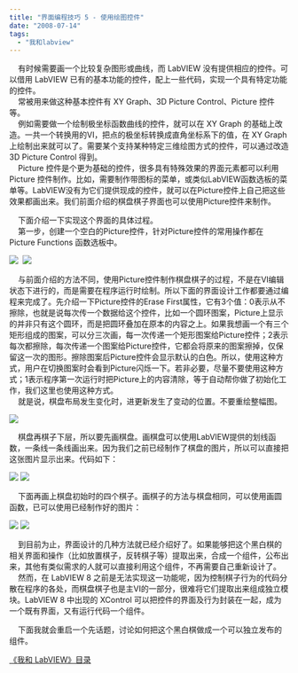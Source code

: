 ```yaml
---
title: "界面编程技巧 5 - 使用绘图控件"
date: "2008-07-14"
tags: 
  - "我和labview"
---
```


    有时候需要画一个比较复杂图形或曲线，而 LabVIEW 没有提供相应的控件。可以借用 LabVIEW 已有的基本功能的控件，配上一些代码，实现一个具有特定功能的控件。  
    常被用来做这种基本控件有 XY Graph、3D Picture Control、Picture 控件等。  
    例如需要做一个绘制极坐标函数曲线的控件，就可以在 XY Graph 的基础上改造。一共一个转换用的VI，把点的极坐标转换成直角坐标系下的值，在 XY Graph 上绘制出来就可以了。需要某个支持某种特定三维绘图方式的控件，可以通过改造 3D Picture Control 得到。  
    Picture 控件是个更为基础的控件，很多具有特殊效果的界面元素都可以利用 Picture 控件制作。比如，需要制作带图标的菜单，或类似LabVIEW函数选板的菜单等。LabVIEW没有为它们提供现成的控件，就可以在Picture控件上自己把这些效果都画出来。我们前面介绍的棋盘棋子界面也可以使用Picture控件来制作。

    下面介绍一下实现这个界面的具体过程。  
    第一步，创建一个空白的Picture控件，针对Picture控件的常用操作都在Picture Functions 函数选板中。

[![](http://byfiles.storage.msn.com/y1pPji0PSq_6A109-e6Bzo6Yj527lmkk1vbZOTOyyCCmZNpB8hJ_EbPj5kFDr5P6KjU?PARTNER=WRITER)](http://byfiles.storage.msn.com/y1pH0VcgIb1sWGLu59K1DUk_nNSTIcx57nufIMMnPymPqIYzdLqG-U_KNCpbMoKXerh?PARTNER=WRITER)  [![](http://byfiles.storage.msn.com/y1pG8ysR5SUJEVsmPw-dUOI3AEYEw7LRhD0nFP_-DkltnShhIEftfYtmpl8-88lHKba?PARTNER=WRITER)](http://byfiles.storage.msn.com/y1pOkWbdEW_TzSp-ZjtqVKskxJ434YIb_HoVOjnYamt-GZTW7oo9u8YqYZzVv8XFNOS?PARTNER=WRITER)

    与前面介绍的方法不同，使用Picture控件制作棋盘棋子的过程，不是在VI编辑状态下进行的，而是需要在程序运行时绘制。所以下面的界面设计工作都要通过编程来完成了。先介绍一下Picture控件的Erase First属性，它有3个值：0表示从不擦除，也就是说每次传一个数据给这个控件，比如一个圆环图案，Picture上显示的并非只有这个圆环，而是把圆环叠加在原本的内容之上。如果我想画一个有三个矩形组成的图案，可以分三次画，每一次传递一个矩形图案给Picture控件；2表示每次都擦除，每次传递一个图案给Picture控件，它都会将原来的图案擦掉，仅保留这一次的图形。擦除图案后Picture控件会显示默认的白色。所以，使用这种方式，用户在切换图案时会看到Picture闪烁一下。若非必要，尽量不要使用这种方式；1表示程序第一次运行时把Picture上的内容清除，等于自动帮你做了初始化工作，我们这里也使用这种方式。  
    就是说，棋盘布局发生变化时，进更新发生了变动的位置。不要重绘整幅图。

[![](http://byfiles.storage.msn.com/y1pD_AYVhfoLZATIsVfRxf8_Qc_L0PBgmUcXAxIIZdiwxQ0QTGeOVUSjengcuzQcu0h?PARTNER=WRITER)](http://byfiles.storage.msn.com/y1px7cp1hUTP_3K2H8P1aMHO73vvxQWXXHoj_KUi_dsAv1Bbnj48co7ZVCDZ9UkBV7m?PARTNER=WRITER)

    棋盘再棋子下层，所以要先画棋盘。画棋盘可以使用LabVIEW提供的划线函数，一条线一条线画出来。因为我们之前已经制作了棋盘的图片，所以可以直接把这张图片显示出来。代码如下：

[![](http://byfiles.storage.msn.com/y1pYnRB_L-J_bMxRR-3g89zc91LStn6-oiLzQSGPd8_cy7PjhsxK4Or2MwAuDJ-_fef?PARTNER=WRITER)](http://byfiles.storage.msn.com/y1pTWFXGphojoBpF5XwE4R5_ViwztiULGxRUQJe0wBv8X9y_zDXpEP2QPWjkK6dzvpZ?PARTNER=WRITER) [![](http://byfiles.storage.msn.com/y1pGdlNY2UJDlE01NrB_bCzHztHuwXsg8dmqIBDk5u57Q_8GUimuB1VfnHt341YGDur?PARTNER=WRITER)](http://byfiles.storage.msn.com/y1pV8fsNTXm9U9GKJnTbgVgQLB9OMl_8sMzm-ccPwAanNvKBbUJrfjGkCc83SPyFgtQ?PARTNER=WRITER)

    下面再画上棋盘初始时的四个棋子。画棋子的方法与棋盘相同，可以使用画圆函数，已可以使用已经制作好的图片：

[![](http://byfiles.storage.msn.com/y1pxBi3i7gtx8QGbrl9s6dXbD09othUwkZGY9QBA9pm4UqnOG6tpU0PlmeyRjEgjOoD?PARTNER=WRITER)](http://q0by9q.bay.livefilestore.com/y1p4sMIf-gp3tiMWtBuZB5ucCxyn4K1VOB_ESjuvuCYgnfDEBHKm8NNjz3p0evsF4Ixzc5tjCVfS4k?PARTNER=WRITER) [![](http://byfiles.storage.msn.com/y1pu0LqRPTHVPm8Gm9n--fQQqhVT6qXIV0f2iHUX1vH6hwbCD4LRI4wK2scEbfQ_nee?PARTNER=WRITER)](http://byfiles.storage.msn.com/y1pllo8DK1Nt54r8JYA8u5bNshpUfAN0TD3N2BuE5qCjmTcMt15NNwRwV8NDn1GMUj3?PARTNER=WRITER)

    到目前为止，界面设计的几种方法就已经介绍好了。如果能够把这个黑白棋的相关界面和操作（比如放置棋子，反转棋子等）提取出来，合成一个组件，公布出来，其他有类似需求的人就可以直接利用这个组件，不再需要自己重新设计了。  
    然而，在 LabVIEW 8 之前是无法实现这一功能呢，因为控制棋子行为的代码分散在程序的各处，而棋盘棋子也是主VI的一部分，很难将它们提取出来组成独立模块。LabVIEW 8 中出现的 XControl 可以把控件的界面及行为封装在一起，成为一个既有界面，又有运行代码一个组件。

    下面我就会重启一个先话题，讨论如何把这个黑白棋做成一个可以独立发布的组件。

[《我和 LabVIEW》目录](http://ruanqizhen.spaces.live.com/mmm2008-05-17_13.22/mmm2007-10-25_18.59/mmm2007-07-26_17.23/mmm2007-07-26_17.23/mmm2007-07-26_17.23/Blog/cns!1pU-rgQVTuuWM1TX8W8PfmDA!1073.entry)
